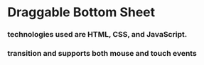 # Draggable Bottom Sheet

### technologies used are HTML, CSS, and JavaScript.
### transition and supports both mouse and touch events
